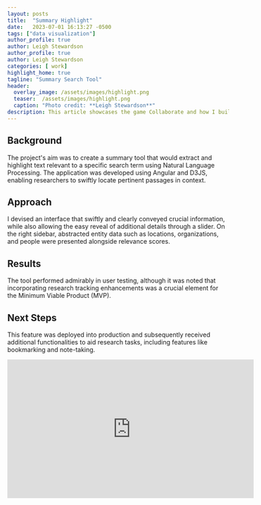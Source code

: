 ```yaml
---
layout: posts
title:  "Summary Highlight"
date:   2023-07-01 16:13:27 -0500
tags: ["data visualization"]
author_profile: true
author: Leigh Stewardson
author_profile: true
author: Leigh Stewardson
categories: [ work]
highlight_home: true
tagline: "Summary Search Tool"
header:
  overlay_image: /assets/images/highlight.png
  teaser:  /assets/images/highlight.png
  caption: "Photo credit: **Leigh Stewardson**"
description: This article showcases the game Collaborate and how I build it.
---
```


## Background
The project's aim was to create a summary tool that would extract and highlight text relevant to a specific search term using Natural Language Processing. The application was developed using Angular and D3JS, enabling researchers to swiftly locate pertinent passages in context.

## Approach
I devised an interface that swiftly and clearly conveyed crucial information, while also allowing the easy reveal of additional details through a slider. On the right sidebar, abstracted entity data such as locations, organizations, and people were presented alongside relevance scores.

## Results
The tool performed admirably in user testing, although it was noted that incorporating research tracking enhancements was a crucial element for the Minimum Viable Product (MVP).

## Next Steps
This feature was deployed into production and subsequently received additional functionalities to aid research tasks, including features like bookmarking and note-taking.

<iframe width="560" height="315" src="https://www.youtube.com/embed/8HGH-G5lEtk?si=-jZ8xF2ezAWrzz_b" title="YouTube video player" frameborder="0" allow="accelerometer; autoplay; clipboard-write; encrypted-media; gyroscope; picture-in-picture; web-share" allowfullscreen></iframe>